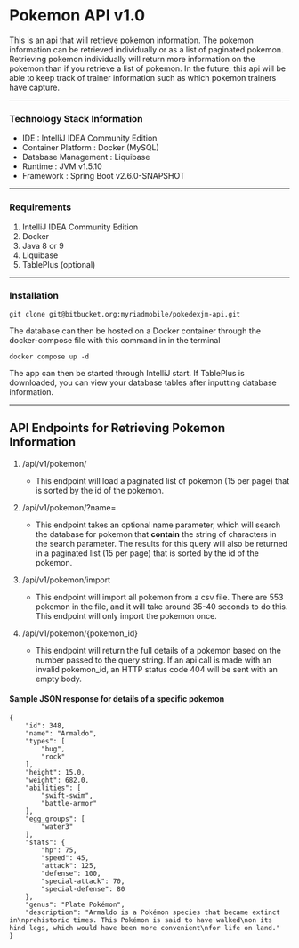 # Pokemon API v1.0

This is an api that will retrieve pokemon information. The pokemon information can be retrieved individually or as a list
of paginated pokemon. Retrieving pokemon individually will return more information on the pokemon than if you retrieve a list of
pokemon. In the future, this api will be able to keep track of trainer information such as which pokemon trainers have capture.

---

### Technology Stack Information

- IDE
  : IntelliJ IDEA Community Edition
- Container Platform
  : Docker (MySQL)
- Database Management
  : Liquibase
- Runtime
  : JVM v1.5.10
- Framework
  : Spring Boot v2.6.0-SNAPSHOT

---

### Requirements
1. IntelliJ IDEA Community Edition
2. Docker
3. Java 8 or 9
4. Liquibase
5. TablePlus (optional)

---

### Installation
```text
git clone git@bitbucket.org:myriadmobile/pokedexjm-api.git
```
The database can then be hosted on a Docker container through the docker-compose file with this command in in the terminal
```text
docker compose up -d
```
The app can then be started through IntelliJ start. If TablePlus is downloaded, you can view your database tables after inputting
database information.

---

## API Endpoints for Retrieving Pokemon Information
1. /api/v1/pokemon/

    - This endpoint will load a paginated list of pokemon (15 per page) that is sorted by the id of the pokemon.
    
    
2. /api/v1/pokemon/?name=
   - This endpoint takes an optional name parameter, which will search the database for pokemon that **contain** the string of 
      characters in the search parameter. The results for this query will also be returned in a paginated list (15 per page)
      that is sorted by the id of the pokemon.
     
      
3. /api/v1/pokemon/import

    - This endpoint will import all pokemon from a csv file. There are 553 pokemon in the file, and it will take around 35-40
    seconds to do this. This endpoint will only import the pokemon once.
      
      
4. /api/v1/pokemon/{pokemon_id}

    - This endpoint will return the full details of a pokemon based on the number passed to the query string. If an api call is
    made with an invalid pokemon_id, an HTTP status code 404 will be sent with an empty body.
      
    
#### Sample JSON response for details of a specific pokemon
```json5
{
    "id": 348,
    "name": "Armaldo",
    "types": [
        "bug",
        "rock"
    ],
    "height": 15.0,
    "weight": 682.0,
    "abilities": [
        "swift-swim",
        "battle-armor"
    ],
    "egg_groups": [
        "water3"
    ],
    "stats": {
        "hp": 75,
        "speed": 45,
        "attack": 125,
        "defense": 100,
        "special-attack": 70,
        "special-defense": 80
    },
    "genus": "Plate Pokémon",
    "description": "Armaldo is a Pokémon species that became extinct in\nprehistoric times. This Pokémon is said to have walked\non its hind legs, which would have been more convenient\nfor life on land."
}
```